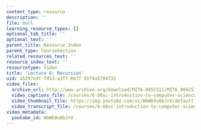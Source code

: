 ```yaml
---
content_type: resource
description: ''
file: null
learning_resource_types: []
optional_tab_title: ''
optional_text: ''
parent_title: Resource Index
parent_type: CourseSection
related_resources_text: ''
resource_index_text: ''
resourcetype: Video
title: 'Lecture 6: Recursion'
uid: a5297e4f-7453-a3f7-86ff-55f4a5784732
video_files:
  archive_url: http://www.archive.org/download/MIT6.00SCS11/MIT6_00SCS11_lec06_300k.mp4
  video_captions_file: /courses/6-00sc-introduction-to-computer-science-and-programming-spring-2011/c53c583dcad85dbf893fa9f4492fc937_WbWb0u8bJrU.vtt
  video_thumbnail_file: https://img.youtube.com/vi/WbWb0u8bJrU/default.jpg
  video_transcript_file: /courses/6-00sc-introduction-to-computer-science-and-programming-spring-2011/70b293c038fdc4339ecb32211750ad8d_WbWb0u8bJrU.pdf
video_metadata:
  youtube_id: WbWb0u8bJrU
---
```

